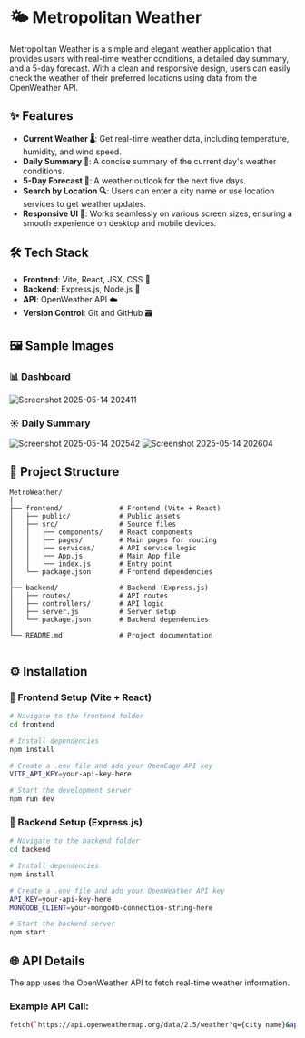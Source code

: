# 🌤️ Metropolitan Weather

Metropolitan Weather is a simple and elegant weather application that provides users with real-time weather conditions, a detailed day summary, and a 5-day forecast. With a clean and responsive design, users can easily check the weather of their preferred locations using data from the OpenWeather API.

## ✨ Features

- **Current Weather 🌡️**: Get real-time weather data, including temperature, humidity, and wind speed.
- **Daily Summary 📝**: A concise summary of the current day's weather conditions.
- **5-Day Forecast 📅**: A weather outlook for the next five days.
- **Search by Location 🔍**: Users can enter a city name or use location services to get weather updates.
- **Responsive UI 📱**: Works seamlessly on various screen sizes, ensuring a smooth experience on desktop and mobile devices.

## 🛠️ Tech Stack

- **Frontend**: Vite, React, JSX, CSS 🎨
- **Backend**: Express.js, Node.js 🚀
- **API**: OpenWeather API ☁️
- **Version Control**: Git and GitHub 🗃️
## 🖼️ Sample Images

### 📊 Dashboard
![Screenshot 2025-05-14 202411](https://github.com/user-attachments/assets/31817de5-8403-4379-9269-47b336960581)

### ☀️ Daily Summary
![Screenshot 2025-05-14 202542](https://github.com/user-attachments/assets/282efda2-5951-46da-88b4-a21fb8d8e4fd)
![Screenshot 2025-05-14 202604](https://github.com/user-attachments/assets/6c6435e7-5011-4f37-856e-99a23408259c)

## 📁 Project Structure

```text
MetroWeather/
│
├── frontend/              # Frontend (Vite + React)
│   ├── public/            # Public assets
│   ├── src/               # Source files
│   │   ├── components/    # React components
│   │   ├── pages/         # Main pages for routing
│   │   ├── services/      # API service logic
│   │   ├── App.js         # Main App file
│   │   └── index.js       # Entry point
│   └── package.json       # Frontend dependencies
│
├── backend/               # Backend (Express.js)
│   ├── routes/            # API routes
│   ├── controllers/       # API logic
│   ├── server.js          # Server setup
│   └── package.json       # Backend dependencies
│
└── README.md              # Project documentation


```

## ⚙️ Installation

### 🔹 Frontend Setup (Vite + React)

```bash
# Navigate to the frontend folder
cd frontend

# Install dependencies
npm install

# Create a .env file and add your OpenCage API key
VITE_API_KEY=your-api-key-here

# Start the development server
npm run dev

```
### 🔹 Backend Setup (Express.js)

```bash
# Navigate to the backend folder
cd backend

# Install dependencies
npm install

# Create a .env file and add your OpenWeather API key
API_KEY=your-api-key-here
MONGODB_CLIENT=your-mongodb-connection-string-here

# Start the backend server
npm start
```
## 🌐 API Details
The app uses the OpenWeather API to fetch real-time weather information.
### Example API Call:
```bash 
fetch(`https://api.openweathermap.org/data/2.5/weather?q={city name}&appid={API key}`);
```



